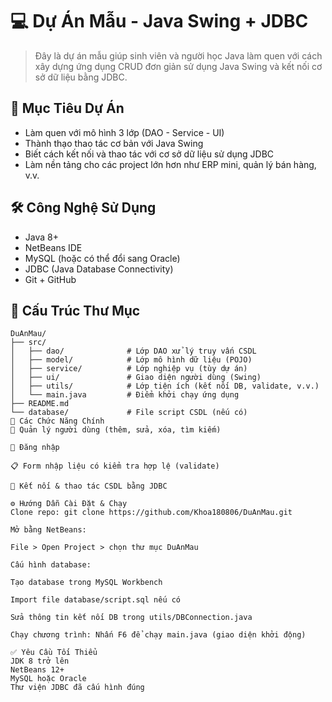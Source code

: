 # 💻 Dự Án Mẫu - Java Swing + JDBC

> Đây là dự án mẫu giúp sinh viên và người học Java làm quen với cách xây dựng ứng dụng CRUD đơn giản sử dụng Java Swing và kết nối cơ sở dữ liệu bằng JDBC.

## 📌 Mục Tiêu Dự Án

- Làm quen với mô hình 3 lớp (DAO - Service - UI)
- Thành thạo thao tác cơ bản với Java Swing
- Biết cách kết nối và thao tác với cơ sở dữ liệu sử dụng JDBC
- Làm nền tảng cho các project lớn hơn như ERP mini, quản lý bán hàng, v.v.

## 🛠️ Công Nghệ Sử Dụng

- Java 8+
- NetBeans IDE
- MySQL (hoặc có thể đổi sang Oracle)
- JDBC (Java Database Connectivity)
- Git + GitHub

## 📁 Cấu Trúc Thư Mục

```plaintext
DuAnMau/
├── src/
│   ├── dao/              # Lớp DAO xử lý truy vấn CSDL
│   ├── model/            # Lớp mô hình dữ liệu (POJO)
│   ├── service/          # Lớp nghiệp vụ (tùy dự án)
│   ├── ui/               # Giao diện người dùng (Swing)
│   ├── utils/            # Lớp tiện ích (kết nối DB, validate, v.v.)
│   └── main.java         # Điểm khởi chạy ứng dụng
├── README.md
└── database/             # File script CSDL (nếu có)
🧪 Các Chức Năng Chính
🧍 Quản lý người dùng (thêm, sửa, xóa, tìm kiếm)

🔐 Đăng nhập

📋 Form nhập liệu có kiểm tra hợp lệ (validate)

💾 Kết nối & thao tác CSDL bằng JDBC

⚙️ Hướng Dẫn Cài Đặt & Chạy
Clone repo: git clone https://github.com/Khoa180806/DuAnMau.git

Mở bằng NetBeans:

File > Open Project > chọn thư mục DuAnMau

Cấu hình database:

Tạo database trong MySQL Workbench

Import file database/script.sql nếu có

Sửa thông tin kết nối DB trong utils/DBConnection.java

Chạy chương trình: Nhấn F6 để chạy main.java (giao diện khởi động)

✅ Yêu Cầu Tối Thiểu
JDK 8 trở lên
NetBeans 12+
MySQL hoặc Oracle
Thư viện JDBC đã cấu hình đúng
